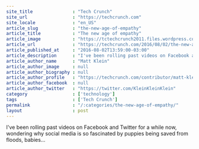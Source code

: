 ```yaml
---
site_title               : "Tech Crunch"
site_url                 : "https://techcrunch.com"
site_locale              : "en_US"
article_slug             : "the-new-age-of-empathy"
article_title            : "The new age of empathy"
article_image            : "https://tctechcrunch2011.files.wordpress.com/2016/08/gettyimages-497332881.jpg?w=764&h=400&crop=1"
article_url              : "https://techcrunch.com/2016/08/02/the-new-age-of-empathy/"
article_published_at     : "2016-08-02T13:59:00-03:00"
article_description      : "I've been rolling past videos on Facebook and Twitter for a while now, wondering why social media is so fascinated by puppies being saved from floods, babies..."
article_author_name      : "Matt Klein"
article_author_image     : null
article_author_biography : null
article_author_profile   : "https://techcrunch.com/contributor/matt-klein/"
article_author_facebook  : null
article_author_twitter   : "https://twitter.com/KleinKleinKlein"
category                 : ['technology']
tags                     : ['Tech Crunch']
permalink                : "/:categories/the-new-age-of-empathy/"
layout                   : post
---
```


I've been rolling past videos on Facebook and Twitter for a while now, wondering why social media is so fascinated by puppies being saved from floods, babies...
